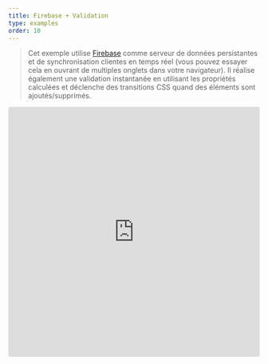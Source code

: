 ```yaml
---
title: Firebase + Validation
type: examples
order: 10
---
```


> Cet exemple utilise [Firebase](https://firebase.google.com/) comme serveur de données persistantes et de synchronisation clientes en temps réel (vous pouvez essayer cela en ouvrant de multiples onglets dans votre navigateur). Il réalise également une validation instantanée en utilisant les propriétés calculées et déclenche des transitions CSS quand des éléments sont ajoutés/supprimés.

<iframe src="https://codesandbox.io/embed/github/vuejs/vuejs.org/tree/master/src/v2/examples/vue-20-firebase-validation?codemirror=1&hidedevtools=1&hidenavigation=1&theme=light" style="width:100%; height:500px; border:0; border-radius: 4px; overflow:hidden;" title="vue-20-template-compilation" allow="geolocation; microphone; camera; midi; vr; accelerometer; gyroscope; payment; ambient-light-sensor; encrypted-media; usb" sandbox="allow-modals allow-forms allow-popups allow-scripts allow-same-origin"></iframe>
